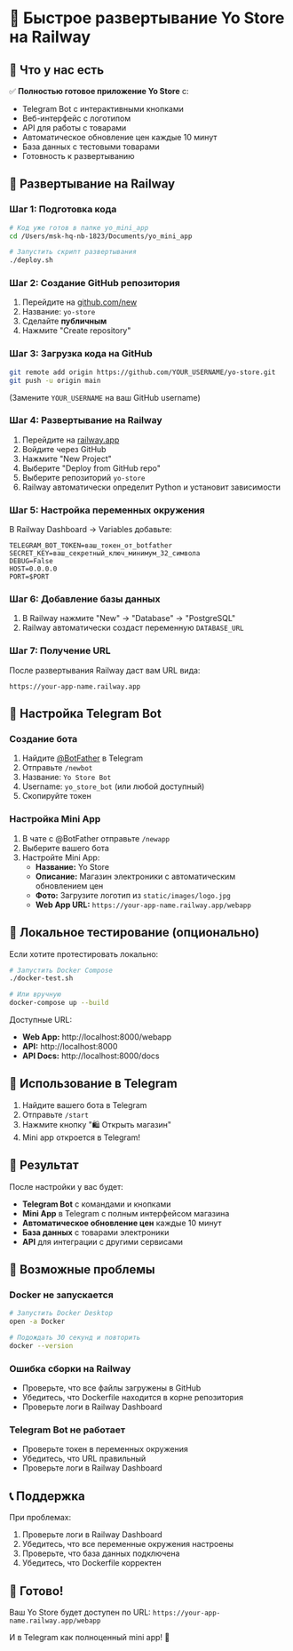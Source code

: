 # 🚀 Быстрое развертывание Yo Store на Railway

## 🎯 Что у нас есть

✅ **Полностью готовое приложение Yo Store** с:
- Telegram Bot с интерактивными кнопками
- Веб-интерфейс с логотипом
- API для работы с товарами
- Автоматическое обновление цен каждые 10 минут
- База данных с тестовыми товарами
- Готовность к развертыванию

## 🚀 Развертывание на Railway

### Шаг 1: Подготовка кода
```bash
# Код уже готов в папке yo_mini_app
cd /Users/msk-hq-nb-1823/Documents/yo_mini_app

# Запустить скрипт развертывания
./deploy.sh
```

### Шаг 2: Создание GitHub репозитория
1. Перейдите на [github.com/new](https://github.com/new)
2. Название: `yo-store`
3. Сделайте **публичным**
4. Нажмите "Create repository"

### Шаг 3: Загрузка кода на GitHub
```bash
git remote add origin https://github.com/YOUR_USERNAME/yo-store.git
git push -u origin main
```
(Замените `YOUR_USERNAME` на ваш GitHub username)

### Шаг 4: Развертывание на Railway
1. Перейдите на [railway.app](https://railway.app)
2. Войдите через GitHub
3. Нажмите "New Project"
4. Выберите "Deploy from GitHub repo"
5. Выберите репозиторий `yo-store`
6. Railway автоматически определит Python и установит зависимости

### Шаг 5: Настройка переменных окружения
В Railway Dashboard → Variables добавьте:
```
TELEGRAM_BOT_TOKEN=ваш_токен_от_botfather
SECRET_KEY=ваш_секретный_ключ_минимум_32_символа
DEBUG=False
HOST=0.0.0.0
PORT=$PORT
```

### Шаг 6: Добавление базы данных
1. В Railway нажмите "New" → "Database" → "PostgreSQL"
2. Railway автоматически создаст переменную `DATABASE_URL`

### Шаг 7: Получение URL
После развертывания Railway даст вам URL вида:
```
https://your-app-name.railway.app
```

## 🤖 Настройка Telegram Bot

### Создание бота
1. Найдите [@BotFather](https://t.me/botfather) в Telegram
2. Отправьте `/newbot`
3. Название: `Yo Store Bot`
4. Username: `yo_store_bot` (или любой доступный)
5. Скопируйте токен

### Настройка Mini App
1. В чате с @BotFather отправьте `/newapp`
2. Выберите вашего бота
3. Настройте Mini App:
   - **Название:** Yo Store
   - **Описание:** Магазин электроники с автоматическим обновлением цен
   - **Фото:** Загрузите логотип из `static/images/logo.jpg`
   - **Web App URL:** `https://your-app-name.railway.app/webapp`

## 🧪 Локальное тестирование (опционально)

Если хотите протестировать локально:
```bash
# Запустить Docker Compose
./docker-test.sh

# Или вручную
docker-compose up --build
```

Доступные URL:
- **Web App:** http://localhost:8000/webapp
- **API:** http://localhost:8000
- **API Docs:** http://localhost:8000/docs

## 📱 Использование в Telegram

1. Найдите вашего бота в Telegram
2. Отправьте `/start`
3. Нажмите кнопку "🛍️ Открыть магазин"
4. Mini app откроется в Telegram!

## 🎉 Результат

После настройки у вас будет:
- **Telegram Bot** с командами и кнопками
- **Mini App** в Telegram с полным интерфейсом магазина
- **Автоматическое обновление цен** каждые 10 минут
- **База данных** с товарами электроники
- **API** для интеграции с другими сервисами

## 🔧 Возможные проблемы

### Docker не запускается
```bash
# Запустить Docker Desktop
open -a Docker

# Подождать 30 секунд и повторить
docker --version
```

### Ошибка сборки на Railway
- Проверьте, что все файлы загружены в GitHub
- Убедитесь, что Dockerfile находится в корне репозитория
- Проверьте логи в Railway Dashboard

### Telegram Bot не работает
- Проверьте токен в переменных окружения
- Убедитесь, что URL правильный
- Проверьте логи в Railway Dashboard

## 📞 Поддержка

При проблемах:
1. Проверьте логи в Railway Dashboard
2. Убедитесь, что все переменные окружения настроены
3. Проверьте, что база данных подключена
4. Убедитесь, что Dockerfile корректен

## 🎯 Готово!

Ваш Yo Store будет доступен по URL:
`https://your-app-name.railway.app/webapp`

И в Telegram как полноценный mini app! 🚀
